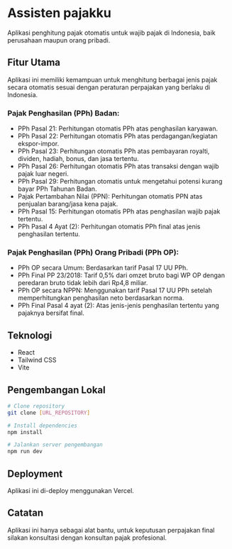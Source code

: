 # Assisten pajakku

Aplikasi penghitung pajak otomatis untuk wajib pajak di Indonesia, baik perusahaan maupun orang pribadi.

## Fitur Utama

Aplikasi ini memiliki kemampuan untuk menghitung berbagai jenis pajak secara otomatis sesuai dengan peraturan perpajakan yang berlaku di Indonesia.

### Pajak Penghasilan (PPh) Badan:
- PPh Pasal 21: Perhitungan otomatis PPh atas penghasilan karyawan.
- PPh Pasal 22: Perhitungan otomatis PPh atas perdagangan/kegiatan ekspor-impor.
- PPh Pasal 23: Perhitungan otomatis PPh atas pembayaran royalti, dividen, hadiah, bonus, dan jasa tertentu.
- PPh Pasal 26: Perhitungan otomatis PPh atas transaksi dengan wajib pajak luar negeri.
- PPh Pasal 29: Perhitungan otomatis untuk mengetahui potensi kurang bayar PPh Tahunan Badan.
- Pajak Pertambahan Nilai (PPN): Perhitungan otomatis PPN atas penjualan barang/jasa kena pajak.
- PPh Pasal 15: Perhitungan otomatis PPh atas penghasilan wajib pajak tertentu.
- PPh Pasal 4 Ayat (2): Perhitungan otomatis PPh final atas jenis penghasilan tertentu.

### Pajak Penghasilan (PPh) Orang Pribadi (PPh OP):
- PPh OP secara Umum: Berdasarkan tarif Pasal 17 UU PPh.
- PPh Final PP 23/2018: Tarif 0,5% dari omzet bruto bagi WP OP dengan peredaran bruto tidak lebih dari Rp4,8 miliar.
- PPh OP secara NPPN: Menggunakan tarif Pasal 17 UU PPh setelah memperhitungkan penghasilan neto berdasarkan norma.
- PPh Final Pasal 4 ayat (2): Atas jenis-jenis penghasilan tertentu yang pajaknya bersifat final.

## Teknologi

- React
- Tailwind CSS
- Vite

## Pengembangan Lokal

```bash
# Clone repository
git clone [URL_REPOSITORY]

# Install dependencies
npm install

# Jalankan server pengembangan
npm run dev
```

## Deployment

Aplikasi ini di-deploy menggunakan Vercel.

## Catatan

Aplikasi ini hanya sebagai alat bantu, untuk keputusan perpajakan final silakan konsultasi dengan konsultan pajak profesional.